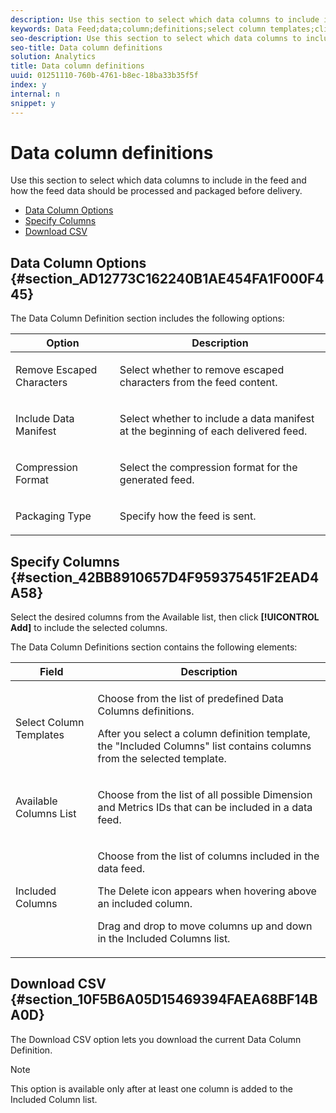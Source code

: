 ```yaml
---
description: Use this section to select which data columns to include in the feed and how the feed data should be processed and packaged before delivery.
keywords: Data Feed;data;column;definitions;select column templates;clickstream;available columns;included columns;compression format;packaging type;include data manifest;remove escaped characters;download csv
seo-description: Use this section to select which data columns to include in the feed and how the feed data should be processed and packaged before delivery.
seo-title: Data column definitions
solution: Analytics
title: Data column definitions
uuid: 01251110-760b-4761-b8ec-18ba33b35f5f
index: y
internal: n
snippet: y
---
```


# Data column definitions

Use this section to select which data columns to include in the feed and how the feed data should be processed and packaged before delivery.

* [Data Column Options](../../../export/analytics-data-feed/c-df-contents/r-data-column-definitions.md#section_AD12773C162240B1AE454FA1F000F445) 
* [Specify Columns](../../../export/analytics-data-feed/c-df-contents/r-data-column-definitions.md#section_42BB8910657D4F959375451F2EAD4A58) 
* [Download CSV](../../../export/analytics-data-feed/c-df-contents/r-data-column-definitions.md#section_10F5B6A05D15469394FAEA68BF14BA0D)

## Data Column Options {#section_AD12773C162240B1AE454FA1F000F445}

The Data Column Definition section includes the following options:

<table id="table_1822A22360D643738E3D08E3E19B2A22"> 
 <thead> 
  <tr> 
   <th colname="col1" class="entry"> Option </th> 
   <th colname="col2" class="entry"> Description </th> 
  </tr>
 </thead>
 <tbody> 
  <tr> 
   <td colname="col1"> <p>Remove Escaped Characters </p> </td> 
   <td colname="col2"> <p>Select whether to remove escaped characters from the feed content. </p> </td> 
  </tr> 
  <tr> 
   <td colname="col1"> <p>Include Data Manifest </p> </td> 
   <td colname="col2"> <p>Select whether to include a data manifest at the beginning of each delivered feed. </p> </td> 
  </tr> 
  <tr> 
   <td colname="col1"> <p>Compression Format </p> </td> 
   <td colname="col2"> <p>Select the compression format for the generated feed. </p> </td> 
  </tr> 
  <tr> 
   <td colname="col1"> <p>Packaging Type </p> </td> 
   <td colname="col2"> <p>Specify how the feed is sent. </p> </td> 
  </tr> 
 </tbody> 
</table>

## Specify Columns {#section_42BB8910657D4F959375451F2EAD4A58}

Select the desired columns from the Available list, then click **[!UICONTROL Add]** to include the selected columns.

The Data Column Definitions section contains the following elements:

<table id="table_EE9A899E70794A8C86FAF7B51A1743B8"> 
 <thead> 
  <tr> 
   <th colname="col1" class="entry"> Field </th> 
   <th colname="col2" class="entry"> Description </th> 
  </tr> 
 </thead>
 <tbody> 
  <tr> 
   <td colname="col1"> <p>Select Column Templates </p> </td> 
   <td colname="col2"> <p>Choose from the list of predefined Data Columns definitions. </p> <p>After you select a column definition template, the "Included Columns" list contains columns from the selected template. </p> </td> 
  </tr> 
  <tr> 
   <td colname="col1"> <p>Available Columns List </p> </td> 
   <td colname="col2"> <p>Choose from the list of all possible Dimension and Metrics IDs that can be included in a data feed. </p> </td> 
  </tr> 
  <tr> 
   <td colname="col1"> <p>Included Columns </p> </td> 
   <td colname="col2"> <p>Choose from the list of columns included in the data feed. </p> <p>The Delete icon appears when hovering above an included column. </p> <p>Drag and drop to move columns up and down in the Included Columns list. </p> </td> 
  </tr> 
 </tbody> 
</table>

## Download CSV {#section_10F5B6A05D15469394FAEA68BF14BA0D}

The Download CSV option lets you download the current Data Column Definition.

>[!NOTE]
>
>This option is available only after at least one column is added to the Included Column list.

